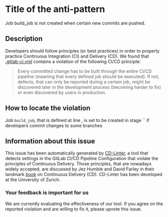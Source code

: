 
# Title of the anti-pattern
Job build_job is not created when certain new commits are pushed.

## Description
Developers should follow principles (or best practices) in order to properly practice Continuous Integration (CI) and Delivery (CD).
We found that [.gitlab-ci.yml](https://gitlab.com/the-casual-trade-and-fun-server/server-manager/blob/master/.gitlab-ci.yml) contains a violation of the following CI/CD principle:

> Every committed change has to be built through the entire CI/CD pipeline (meaning that every defined job should be executed). 
If not, defects, that can only be reported during a certain job, might be discovered later in the development process (becoming harder to fix) or even discovered by users in production.

## How to locate the violation
Job `build_job`, that is defined at line , is set to  be created in stage `` if developers commit changes to some branches



## Information about this issue

This issue has been automatically generated by [CD-Linter](https://gitlab.com/Jancso/configuration-analytics), a tool that detects settings in the GitLab CI/CD Pipeline Configuration that violate the principles of Continuous Delivery. Those principles, that are nowadays widely accepted, are discussed by Jez Humble and David Farley in their landmark [book](https://www.oreilly.com/library/view/continuous-delivery-reliable/9780321670250/) on Continuous Delivery (CD). CD-Linter has been developed at the University of Zurich.

### Your feedback is important for us
We are currently evaluating the effectiveness of our tool. If you agree on the reported violation and are willing to fix it, please upvote this issue.

